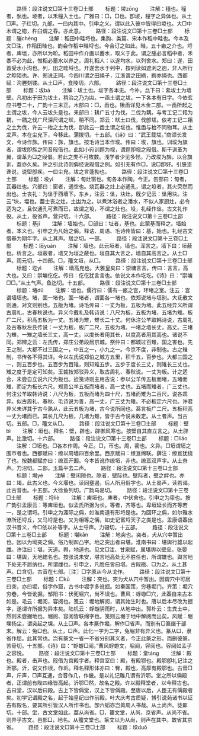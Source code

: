 <!-- { "loadSidebar": true } -->
　　路径：段注说文□第十三卷□土部
　　标题：堫zōnɡ
　　注解：穜也。穜者，埶也。堫者，以禾穜入土也。广雅曰：□，□也。卽堫，穜字之异体也。从土□声。子红切。九部。一曰内其中。引申之义。谓以此入彼中皆得曰堫也。大□中木谓之锪，杵臼谓之舂。亦此意。
　　路径：段注说文□第十三卷□土部
　　标题：塍chénɡ
　　注解：稻田中畦埒也。集韵、类篇、宋本作稻中畦也。今本及文□注，作稻田畦也。韵会作稻中畦埒也。今合订之如此。畦，五十畞之介也。埒者，庳垣，亦所以为畍。稻田中作介画以蓄水，取义于此。谓之塍必言稻中者，禾黍不必为此，惟稻必蓄水以养之。周礼稻人：以遂均水，以列舍水。郑曰：遂，田首受水小沟也。列，田之畦埒也。开遂舍水于列中，按列读如遮洌之迾，非人所行之畛陌也。许、郑说正同。今四川谓之田绳子，江浙谓之田緪，緪亦绳也。西都赋：沟塍刻镂。从土□声。食陵切。六部。
　　路径：段注说文□第十三卷□土部
　　标题：坺bá
　　注解：坺土也。坺字各本无。今补。厽下曰：絫坺土为墙壁。凡初出于田为坺土，稍治之乃为凷。一臿土谓之坺。一下各本有日字。今依玄应书卷二十，广韵十三末正。木部曰：□，臿也。锹臿详见木金二部。一臿所起之土谓之坺，今人云坺头是也。耒部曰：耕广五寸为伐。二伐为耦。与考工记二耜为耦，一耦之伐广尺深尺谓之畎，稍不同。郑云：畎土曰伐，伐卽坺。依考工记二耜之土为伐，许云一枱之土为伐，卽此云一臿土谓之坺也。惟臿与枱不同物耳。从土犮声。本在尘皃下，今移此。蒲拨切。十五部。《诗》曰：“武王载坺。”商颂长发文，今诗作旆。传曰：旆，旗也。按毛诗当本作坺。传曰：坺，旗也。训坺为旗者，谓坺卽旆之同音叚借也。此如小宛训题为视，谓题卽视之叚借。斯干训革为翼，谓革为□之叚借。若此之类不可枚数。浅学者少见多怪。乃改坺为旆，以合旗训，葢亦久矣。许之引此诗则偁经说叚借之例。如引无有作□，说□卽好。引朕垐谗说，说堲卽疾。一曰尘皃。坺之言蓬勃也。
　　路径：段注说文□第十三卷□土部
　　标题：坄yì
　　注解：匋灶窗也。匋各本作陶。今正。缶部曰：匋者，瓦器灶也。穴部曰：窗者，通空也。烧瓦器之灶上必通孔，谓之坄者，其火荧然而出也。士丧礼：为垼于西墙下。东乡，注云：垼，块灶。旣夕记云：垼用块。注云“块，堛也。葢士丧之灶，土凷为之。以煮沐浴者之潘水，不似人家厨灶，必令适为之，且仅通孔可煮而已，故谓之坄，不谓之灶也。坄，礼经作垼。古文礼作役。从土，役省声。营只切。十六部。
　　路径：段注说文□第十三卷□土部
　　标题：基jī
　　注解：墙始也。□部曰：址者，基也。此蒙基而释之。墙始者，本义也。引申之为凡始之偁。释诂、周语、毛诗传皆曰：基，始也。礼经古文借基为期年字。从土其声。居之切。一部。
　　路径：段注说文□第十三卷□土部
　　标题：垣yuán
　　注解：墙也。此云垣者，墙也。浑言之。墙下曰：垣蔽也。析言之。垣蔽者，墙又为垣之蔽也。垣自其大言之，墙自其高言之。从土□声。雨元切。十四部。□，籒文垣，从□。
　　路径：段注说文□第十三卷□土部
　　标题：圪yì
　　注解：墙高皃也。大雅皇矣曰：崇墉言言。传曰：言言，高大也。又曰：崇墉仡仡。传曰：仡仡犹言言也。依说文本作圪圪。《诗》曰：“崇墉□□。”从土气声。鱼迄切。十五部。
　　路径：段注说文□第十三卷□土部
　　标题：堵dǔ
　　注解：垣也。儒行曰：儒有一畞之宫，环堵之室。注云：宫谓墙垣也。堵，面一堵也。面一堵者，谓面各一堵也。依郑说堵与垣别。大氐散文则通，对文则别也。五版为堵。诗毛传曰：一丈为板，五板为堵。此五经异义所谓古周礼，古春秋说也。异义今戴礼及韩诗说：八尺为板，五板为堵，五堵为雉。板广二尺。积高五板为一丈。五堵为雉，雉长二十丈。何休注公羊取韩诗说，古周礼及古春秋左氏传说：一丈为板，板广二尺，五板为堵。一堵之墙长丈，高丈。三堵为雉，一雉之墙长三丈，高一丈。以度长者用其长，以度高者用其高也。诸说不同。郑辨之云：左氏传，郑庄公弟段居京城。祭仲曰：都城过百雉，国之害也。先王之制，大都不过三国之一，中五之一，小九之一。今京不度，非制也。古之雉制，书传各不得其详。今以左氏说郑伯之城方五里，积千五，百步也。大都三国之一，则五百步也。五百步为百雉，则知雉五步。五步于度长三丈，则雉长三丈也。雉之度于是定可知矣。玉裁按郑驳异义，取古周礼、春秋说。一丈为板。计之适合，未尝自立说六尺为板也。迨笺诗则主用古说：参以公羊传五板而堵，五堵而雉，而定为板长六尺。郑意公羊五板而堵者，高一丈也。五堵而雉者，广三丈也。何注公羊取韩诗说：八尺为板，五板而堵为四十尺，五堵而雉为二百尺。说各乖异。似古周礼、春秋、毛诗说为善，高一丈，广三丈为雉。不必板定六尺也。许君异义未详其于古今孰从，此云五板为堵，古今说所同也。葢言板广二尺。五板积高一丈为堵而已。其长几尺为板，几堵为雉，皆于古今说未敢定。从土者声。当古切。五部。□，籒文从□。
　　路径：段注说文□第十三卷□土部
　　标题：壁bì
　　注解：垣也。释名：壁，辟也，辟御风寒也。按壁自其直立言之。从土辟声。比激切。十六部。
　　路径：段注说文□第十三卷□土部
　　标题：□liáo
　　注解：□垣也。□各本作周。今正。□，帀也。周，密也。义异。□垣谓垣之围帀者也。西都赋曰：缭以周墙四百余里。西京赋曰：缭亘绵联。薛注：缭亘犹绕了也。按魏都赋亦曰：缭亘开囿。今本皆讹作缭垣，非也。缭亘双声字。从土尞声。力沼切。二部。玉篇平去二声。
　　路径：段注说文□第十三卷□土部
　　标题：堨yè
　　注解：壁闲隙也。隙者，壁际也。壁际者，壁之衅也。亦曰：堨，此古义也。今义堰也。读同壅遏，后人所用俗字也。从土曷声，读若谒。此古音也。十五部。大徐鱼列切。广韵乌曷切。
　　路径：段注说文□第十三卷□土部
　　标题：埒liè
　　注解：庳垣也。庳者，中伏舍也。引申之为卑也。按广韵引孟康云：等庳垣也。似孟氏所据为长。等者，齐等也。卑垣延长而齐等若一，是之谓埒。引申之为涯际之偁，如淮南道有形埒是也。为回环之偁，如尔雅水潦所还埒丘，又马埒是也。又为相等之偁，如史记富埒天子之类是也。孟康语葢出汉书音义，今□依以补等字。从土寽声。力辍切。十五部。
　　路径：段注说文□第十三卷□土部
　　标题：堪kān
　　注解：地突也。突者，犬从穴中暂出也。因以为坳突之偁。俗乃制凹凸字。地之突出者曰堪。淮南书曰：堪舆行雄以起雌。许注曰：堪，天道。舆，地道也。见文□注、甘泉赋，属堪舆以壁垒。张晏曰：堪舆，天地緫名也。按张说未安，堪言地高处无不胜任也，所谓雄也。舆言地下处无不居纳也，所谓雌也。引申之，凡胜任皆曰堪。古叚戡、□为之。从土甚声。口含切。古音在七部。〖注〗□字原从今从戈作。
　　路径：段注说文□第十三卷□土部
　　标题：□kū
　　注解：突也。突为犬从穴中暂出。因谓穴中可居曰突，亦曰堀，俗字作窟，古书中堀字多讹掘。如秦国策，穷巷堀门。齐策：堀穴穷巷，今皆讹掘。邹阳书：伏死堀穴，尚不误也。曹风：蜉蝣□穴，此葢自来古本如是。毛云：堀阅，容阅也。笺云：堀地解阅，谓其始生时也。唐以后本尽改为掘字，遂谓许所据为异本矣。陆机云：蜉蝣阴雨时，从地中出。郭朴云：生粪土中，然则未尝掘地也。堀阅、容阅皆联绵字也。笺则云堀于地中解阅而出矣。风赋：堀堁扬尘，谓突起之堁。从土□声。各本篆作堀。解作□省声。而别有□篆缀于部末。解云：兔□也。从土，□声。此化一字为二字，兔堀非有异义也。篆从□，隶省作屈。此其常也。岂有篆文一省一不省分别其义者，今正此篆之形。而删彼篆。苦骨切。十五部。《诗》曰：“蜉蝣□阅。”曹风蜉蝣文，堀阅，容阅也。容阅如孟子之容悦。
　　路径：段注说文□第十三卷□土部
　　标题：堂tánɡ
　　注解：殿也。殿者，击声也。叚借为宫殿字者。释宫室曰：殿，有殿鄂也。殿鄂卽礼记注之沂鄂。沂，说文作垠，作圻。释名释形体亦曰：臀，殿也，高厚有殿鄂也。古音□声，斤声，□声互通，合音作几，作畿。是以礼记雕几谓有沂鄂。堂之所以偁殿者，正谓前有陛四缘皆高起。沂鄂□然，故名之殿。许以殿释堂者，以今释古也。古曰堂，汉以后曰殿。古上下皆偁堂，汉上下皆偁殿。至唐以后，人臣无有偁殿者矣。初学记谓殿之名，起于始皇纪曰作前殿。叶大庆考古质疑，博引说苑诸书以证古有殿名，要其所引皆汉人所作书也。卽六韬亦岂眞周人书哉。从土尚声。徒郞切。十部。坣，古文堂如此。葢从尚省。□，籒文堂，从尚，京省声。从尚不省。则异乎古文。邑部□，地名。从籒文堂也。篆文以为从尚，则声在其中。故省其京省。
　　路径：段注说文□第十三卷□土部
　　标题：垜duǒ
